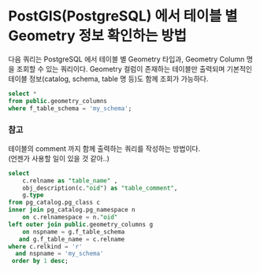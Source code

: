 # PostGIS(PostgreSQL) 에서 테이블 별 Geometry 정보 확인하는 방법

다음 쿼리는 PostgreSQL 에서 테이블 별 Geometry 타입과, Geometry Column 명을 조회할 수 있는 쿼리이다.
Geometry 컬럼이 존재하는 테이블만 출력되며 기본적인 테이블 정보(catalog, schema, table 명 등)도 함께 조회가 가능하다.

```sql
select * 
from public.geometry_columns
where f_table_schema = 'my_schema';
```

### 참고

테이블의 comment 까지 함께 출력하는 쿼리를 작성하는 방법이다.   
(언젠가 사용할 일이 있을 것 같아..)

```sql
select
	c.relname as "table_name" ,
	obj_description(c."oid") as "table_comment",
	g.type
from pg_catalog.pg_class c
inner join pg_catalog.pg_namespace n 
    on c.relnamespace = n."oid"
left outer join public.geometry_columns g 
    on nspname = g.f_table_schema 
   and g.f_table_name = c.relname
where c.relkind = 'r'
  and nspname = 'my_schema'
 order by 1 desc;
```